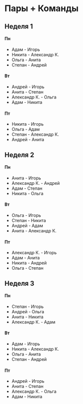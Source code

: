 # Пары + Команды

## Неделя 1

#### Пн
- Адам - Игорь
- Никита - Александр К.
- Ольга - Анита
- Степан - Андрей

#### Вт
- Андрей - Игорь
- Анита - Степан
- Александр К. - Ольга
- Адам - Никита

#### Пт
- Никита - Игорь
- Ольга - Адам
- Степан - Александр К.
- Андрей - Анита


## Неделя 2

#### Пн
- Анита - Игорь
- Александр К. - Андрей
- Адам - Степан
- Никита - Ольга

#### Вт
- Ольга - Игорь
- Степан - Никита
- Андрей - Адам
- Анита - Александр К.

#### Пт
- Александр К. - Игорь
- Адам - Анита
- Никита - Андрей
- Ольга - Степан


## Неделя 3

#### Пн
- Степан - Игорь
- Андрей - Ольга
- Анита - Никита
- Александр К. - Адам

#### Вт
- Адам - Игорь
- Никита - Александр К.
- Ольга - Анита
- Степан - Андрей

#### Пт
- Андрей - Игорь
- Анита - Степан
- Александр К. - Ольга
- Адам - Никита
